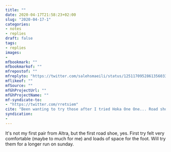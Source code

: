 ```yaml
---
title: ""
date: 2020-04-17T21:58:23+02:00
slug: "2020-04-17-1"
categories:
- notes
- replies
draft: false
tags:
- replies
images:
-
mfbookmark: ""
mfbookmarkof: ""
mfrepostof: ""
mfreplyto: "https://twitter.com/salehsmaeili/status/1251170952861356033"
mflikeof: ""
mfSource: ""
mfGhProjectUrl: ""
mfGhProjectName: ""
mf-syndicate-to:
- "https://twitter.com/rretsiem"
cite: "Been wanting to try those after I tried Hoka One One... Road shoes?"
syndication:
-
---
```


It's not my first pair from Altra, but the first road shoe, yes. First try felt very comfortable (maybe to much for me) and loads of space for the foot. Will try them for a longer run on sunday.